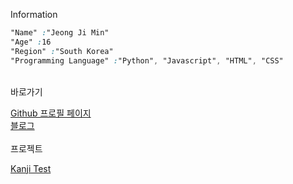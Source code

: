 Information
<br>
```css
"Name" :"Jeong Ji Min"
"Age" :16
"Region" :"South Korea"
"Programming Language" :"Python", "Javascript", "HTML", "CSS"
```
<br>
바로가기
<br>

[Github 프로필 페이지](https://github.com/jeong-jimin-github)
<br>
[블로그](https://blog.jeong-jimin.com/)
<br><br>
프로젝트
<br>

[Kanji Test](https://github.com/jeong-jimin-github/kanji-test)
<br>
